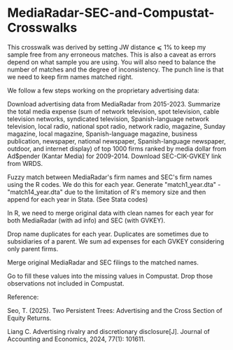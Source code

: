 # MediaRadar-SEC-and-Compustat-Crosswalks
This crosswalk was derived by setting JW distance ⩽ 1% to keep my sample free from any erroneous matches. This is also a caveat as errors depend on what sample you are using. You will also need to balance the number of matches and the degree of inconsistency. The punch line is that we need to keep firm names matched right.

We follow a few steps working on the proprietary advertising data:

Download advertising data from MediaRadar from 2015-2023. Summarize the total media expense (sum of network television, spot television, cable television networks, syndicated television, Spanish-language network television, local radio, national spot radio, network radio, magazine, Sunday magazine, local magazine, Spanish-language magazine, business publication, newspaper, national newspaper, Spanish-language newspaper, outdoor, and internet display) of top 1000 firms ranked by media dollar from Ad$pender (Kantar Media) for 2009-2014. Download SEC-CIK-GVKEY link from WRDS.

Fuzzy match between MediaRadar's firm names and SEC's firm names using the R codes.
We do this for each year. Generate "match1_year.dta" - "match14_year.dta" due to the limitation of R's memory size and then append for each year in Stata. (See
Stata codes)

In R, we need to merge original data with clean names for each year for both MediaRadar (with ad info) and SEC (with GVKEY).

Drop name duplicates for each year. Duplicates are sometimes due to subsidiaries of a parent. We sum ad expenses for each GVKEY considering only parent firms.

Merge original MediaRadar and SEC filings to the matched names.

Go to fill these values into the missing values in Compustat. Drop those observations not included in Compustat.

Reference:

Seo, T. (2025). Two Persistent Trees: Advertising and the Cross Section of Equity Returns.

Liang C. Advertising rivalry and discretionary disclosure[J]. Journal of Accounting and Economics, 2024, 77(1): 101611.
